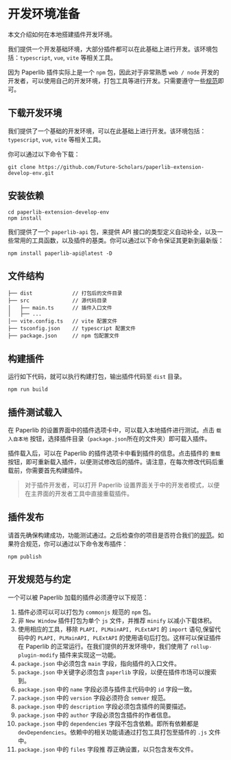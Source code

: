 # 开发环境准备

本文介绍如何在本地搭建插件开发环境。

我们提供一个开发基础环境，大部分插件都可以在此基础上进行开发。该环境包括：`typescript`, `vue`, `vite` 等相关工具。

因为 Paperlib 插件实际上是一个 `npm` 包，因此对于非常熟悉 `web / node` 开发的开发者，可以使用自己的开发环境，打包工具等进行开发。只需要遵守一些[规范](#开发规范与约定)即可。

## 下载开发环境

我们提供了一个基础的开发环境，可以在此基础上进行开发。该环境包括：`typescript`, `vue`, `vite` 等相关工具。

你可以通过以下命令下载：

```shell
git clone https://github.com/Future-Scholars/paperlib-extension-develop-env.git
```

## 安装依赖

```shell
cd paperlib-extension-develop-env
npm install
```

我们提供了一个 `paperlib-api` 包，来提供 API 接口的类型定义自动补全，以及一些常用的工具函数，以及插件的基类。你可以通过以下命令保证其更新到最新版：

```shell
npm install paperlib-api@latest -D
```

## 文件结构

```
├── dist             // 打包后的文件目录
├── src              // 源代码目录
│   ├── main.ts      // 插件入口文件
│   ├── ...
│── vite.config.ts   // vite 配置文件
├── tsconfig.json    // typescript 配置文件
├── package.json     // npm 包配置文件

```

## 构建插件

运行如下代码，就可以执行构建打包，输出插件代码至 `dist` 目录。
```shell
npm run build
```

## 插件测试载入

在 Paperlib 的设置界面中的插件选项卡中，可以载入本地插件进行测试。点击 `载入自本地` 按钮，选择插件目录（`package.json`所在的文件夹）即可载入插件。

插件载入后，可以在 Paperlib 的插件选项卡中看到插件的信息。点击插件的 `重载` 按钮，即可重新载入插件，以便测试修改后的插件。请注意，在每次修改代码后重载前，你需要首先构建插件。

> 对于插件开发者，可以打开 Paperlib 设置界面关于中的开发者模式，以便在主界面的开发者工具中直接重载插件。

## 插件发布

请首先确保构建成功，功能测试通过。之后检查你的项目是否符合我们的[规范](#开发规范与约定)。如果符合规范，你可以通过以下命令发布插件：

```shell
npm publish
```

## 开发规范与约定

一个可以被 Paperlib 加载的插件必须遵守以下规范：

1. 插件必须可以可以打包为 `commonjs` 规范的 `npm` 包。
2. 非 `New Window` 插件打包为单个 `js` 文件，并推荐 `minify` 以减小下载体积。
3. 使用相应的工具，移除 `PLAPI, PLMainAPI, PLExtAPI` 的 `import` 语句,保留代码中的 `PLAPI, PLMainAPI, PLExtAPI` 的使用语句后打包。这样可以保证插件在 Paperlib 的正常运行。在我们提供的开发环境中，我们使用了 `rollup-plugin-modify` 插件来实现这一功能。
4. `package.json` 中必须包含 `main` 字段，指向插件的入口文件。
5. `package.json` 中关键字必须包含 `paperlib` 字段，以便在插件市场可以搜索到。
6. `package.json` 中的 `name` 字段必须与插件主代码中的 `id` 字段一致。
7. `package.json` 中的 `version` 字段必须符合 `semver` 规范。
8. `package.json` 中的 `description` 字段必须包含插件的简要描述。
9. `package.json` 中的 `author` 字段必须包含插件的作者信息。
10. `package.json` 中的 `dependencies` 字段不包含依赖。即所有依赖都是 `devDependencies`。依赖中的相关功能请通过打包工具打包至插件的 `.js` 文件中。
11. `package.json` 中的 `files` 字段推  荐正确设置，以只包含发布文件。